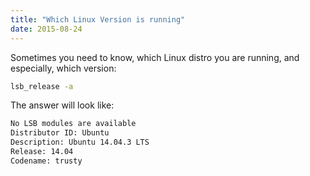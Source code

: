 ```yaml
---
title: "Which Linux Version is running"
date: 2015-08-24
---
```


Sometimes you need to know, which Linux distro you are running, and especially, which version:

```bash
lsb_release -a
```
The answer will look like:
```bash
No LSB modules are available
Distributor ID: Ubuntu
Description: Ubuntu 14.04.3 LTS
Release: 14.04
Codename: trusty
```
